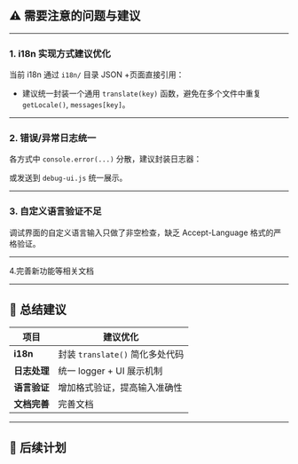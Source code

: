 ## ⚠️ 需要注意的问题与建议


---

### 1. **i18n 实现方式建议优化**

当前 i18n 通过 `i18n/` 目录 JSON +页面直接引用：

- 建议统一封装一个通用 `translate(key)` 函数，避免在多个文件中重复 `getLocale()`, `messages[key]`。

---

### 2. **错误/异常日志统一**

各方式中 `console.error(...)` 分散，建议封装日志器：

或发送到 `debug-ui.js` 统一展示。

---


### 3. **自定义语言验证不足**

调试界面的自定义语言输入只做了非空检查，缺乏 Accept-Language 格式的严格验证。


---

4.完善新功能等相关文档


---

## 📌 总结建议

| 项目 | 建议优化 |
| --- | --- |
| **i18n** | 封装 `translate()` 简化多处代码 |
| **日志处理** | 统一 logger + UI 展示机制 |
| **语言验证** | 增加格式验证，提高输入准确性 |
| **文档完善** | 完善文档 |

---

## 📝 后续计划

